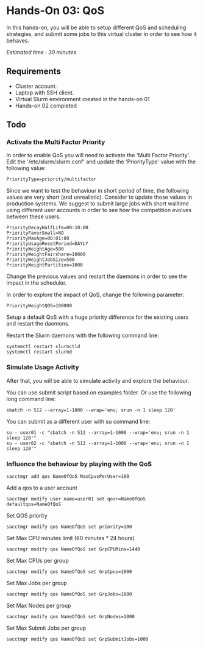 # Hands-On 03: QoS
<!--
Copyright (C) 2017 Jordi Blasco
Permission is granted to copy, distribute and/or modify this document
under the terms of the GNU Free Documentation License, Version 1.3
or any later version published by the Free Software Foundation;
with no Invariant Sections, no Front-Cover Texts, and no Back-Cover Texts.
A copy of the license is included in the section entitled "GNU
Free Documentation License".
-->
In this hands-on, you will be able to setup different QoS and scheduling strategies, and submit some jobs to this virtual cluster in order to see how it behaves. 

*Estimated time : 30 minutes*

## Requirements
* Cluster account.
* Laptop with SSH client.
* Virtual Slurm environment created in the hands-on 01
* Hands-on 02 completed

## Todo

### Activate the Multi Factor Priority

In order to enable QoS you will need to activate the 'Multi Factor Priority'. Edit the '/etc/slurm/slurm.conf' and update the 'PriorityType' value with the following value:

```
PriorityType=priority/multifactor
```

Since we want to test the behaviour in short period of time, the following values are very short (and unrealistic). Consider to update those values in production systems.
We suggest to submit large jobs with short walltime using different user accounts in order to see how the competition evolves between these users.

```
PriorityDecayHalfLife=00:10:00
PriorityFavorSmall=NO
PriorityMaxAge=00:01:00
PriorityUsageResetPeriod=DAYLY
PriorityWeightAge=500
PriorityWeightFairshare=10000
PriorityWeightJobSize=500
PriorityWeightPartition=1000
```

Change the previous values and restart the daemons in order to see the impact in the scheduler.

In order to explore the impact of QoS, change the following parameter:

```
PriorityWeightQOS=100000
```

Setup a default QoS with a huge priority difference for the existing users and restart the daemons.

Restart the Slurm daemons with the following command line:

```
systemctl restart slurmctld
systemctl restart slurmd
```

### Simulate Usage Activity

After that, you will be able to simulate activity and explore the behaviour.

You can use submit script based on examples folder.
Or use the following long command line:
```
sbatch -n 512 --array=1-1000 --wrap='env; srun -n 1 sleep 120'
```

You can submit as a different user with su command line:

```
su - user01 -c "sbatch -n 512 --array=1-1000 --wrap='env; srun -n 1 sleep 120'"
su - user02 -c "sbatch -n 512 --array=1-1000 --wrap='env; srun -n 1 sleep 120'"
```

### Influence the behaviour by playing with the QoS

```
sacctmgr add qos NameOfQoS MaxCpusPerUser=100
```

Add a qos to a user account

```
sacctmgr modify user name=user01 set qos+=NameOfQoS defaultqos=NameOfQoS
```

Set QOS priority

```
sacctmgr modify qos NameOfQoS set priority=100
```

Set Max CPU minutes limit (60 minutes * 24 hours)

```
sacctmgr modify qos NameOfQoS set GrpCPUMins=1440
```

Set Max CPUs per group

```
sacctmgr modify qos NameOfQoS set GrpCpus=1000
```

Set Max Jobs per group

```
sacctmgr modify qos NameOfQoS set GrpJobs=1000
```

Set Max Nodes per group

```
sacctmgr modify qos NameOfQoS set GrpNodes=1000
```

Set Max Submit Jobs per group

```
sacctmgr modify qos NameOfQoS set GrpSubmitJobs=1000
```


